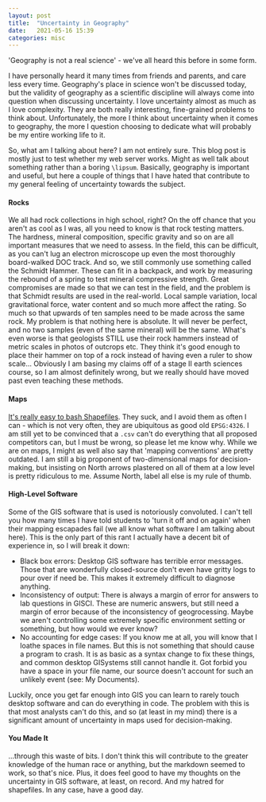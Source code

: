 ```yaml
---
layout: post
title:  "Uncertainty in Geography"
date:   2021-05-16 15:39
categories: misc
---
```

'Geography is not a real science' - we've all heard this before in some form. 

I have personally heard it many times from friends and parents, and care less every time. Geography's place in science won't be discussed today, but the validity of geography as a scientific discipline will always come into question when discussing uncertainty. I love uncertainty almost as much as I love complexity. They are both really interesting, fine-grained problems to think about. Unfortunately, the more I think about uncertainty when it comes to geography, the more I question choosing to dedicate what will probably be my entire working life to it.

So, what am I talking about here? I am not entirely sure. This blog post is mostly just to test whether my web server works. Might as well talk about something rather than a boring `\lipsum`. Basically, geography is important and useful, but here a couple of things that I have hated that contribute to my general feeling of uncertainty towards the subject.

#### Rocks
We all had rock collections in high school, right? On the off chance that you aren't as cool as I was, all you need to know is that rock testing matters. The hardness, mineral composition, specific gravity and so on are all important measures that we need to assess. In the field, this can be difficult, as you can't lug an electron microscope up even the most thoroughly board-walked DOC track. And so, we still commonly use something called the Schmidt Hammer. These can fit in a backpack, and work by measuring the rebound of a spring to test mineral compressive strength. Great compromises are made so that we can test in the field, and the problem is that Schmidt results are used in the real-world. Local sample variation, local gravitational force, water content and so much more affect the rating. So much so that upwards of ten samples need to be made across the same rock. My problem is that nothing here is absolute. It will never be perfect, and no two samples (even of the same mineral) will be the same. What's even worse is that geologists STILL use their rock hammers instead of metric scales in photos of outcrops etc. They think it's good enough to place their hammer on top of a rock instead of having even a ruler to show scale... Obviously I am basing my claims off of a stage II earth sciences course, so I am almost definitely wrong, but we really should have moved past even teaching these methods.

#### Maps
[It's really easy to bash Shapefiles](http://switchfromshapefile.org/#shapefileisbad). They suck, and I avoid them as often I can - which is not very often, they are ubiquitous as good old `EPSG:4326`. I am still yet to be convinced that a `.csv` can't do everything that all proposed competitors can, but I must be wrong, so please let me know why. While we are on maps, I might as well also say that 'mapping conventions' are pretty outdated. I am still a big proponent of two-dimensional maps for decision-making, but insisting on North arrows plastered on all of them at a low level is pretty ridiculous to me. Assume North, label all else is my rule of thumb.

#### High-Level Software
Some of the GIS software that is used is notoriously convoluted. I can't tell you how many times I have told students to 'turn it off and on again' when their mapping escapades fail (we all know what software I am talking about here). This is the only part of this rant I actually have a decent bit of experience in, so I will break it down:

- Black box errors: Desktop GIS software has terrible error messages. Those that are wonderfully closed-source don't even have gritty logs to pour over if need be. This makes it extremely difficult to diagnose anything.
- Inconsistency of output: There is always a margin of error for answers to lab questions in GISCI. These are numeric answers, but still need a margin of error because of the inconsistency of geogrocessing. Maybe we aren't controlling some extremely specific environment setting or something, but how would we ever know? 
- No accounting for edge cases: If you know me at all, you will know that I loathe spaces in file names. But this is not something that should cause a program to crash. It is as basic as a syntax change to fix these things, and common desktop GISystems still cannot handle it. Got forbid you have a space in your file name, our source doesn't account for such an unlikely event (see: My Documents).

Luckily, once you get far enough into GIS you can learn to rarely touch desktop software and can do everything in code. The problem with this is that most analysts can't do this, and so (at least in my mind) there is a significant amount of uncertainty in maps used for decision-making.


#### You Made It
...through this waste of bits. I don't think this will contribute to the greater knowledge of the human race or anything, but the markdown seemed to work, so that's nice. Plus, it does feel good to have my thoughts on the uncertainty in GIS software, at least, on record. And my hatred for shapefiles. In any case, have a good day.